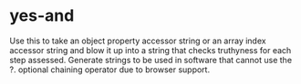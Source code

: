 # yes-and
Use this to take an object property accessor string or an array index accessor string and blow it up into a string that checks truthyness for each step assessed. Generate strings to be used in software that cannot use the ?. optional chaining operator due to browser support.